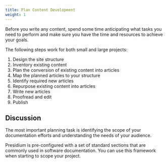 ```yaml
---
title: Plan Content Development
weight: 1
---
```


Before you write any content, spend some time anticipating what tasks you need to perform and make sure you have the 
time and resources to achieve your goals.

The following steps work for both small and large projects:

1. Design the site structure
1. Inventory existing content
1. Plan the conversion of existing content into articles
1. Map the planned articles to your structure
1. Identify required new articles
1. Repurpose existing content into articles
1. Write new articles
1. Proofread and edit
1. Publish

## Discussion

The most important planning task is identifying the scope of your documentation efforts and understanding the needs 
of your audience.

Presidium is pre-configured with a set of standard sections that are commonly used in software documentation. 
You can use this framework when starting to scope your project.
